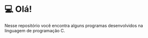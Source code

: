 # 💻 Olá!
Nesse repositório você encontra alguns programas desenvolvidos na linguagem de programação C.
